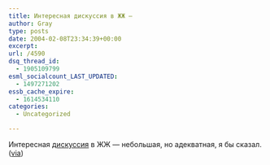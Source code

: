 ```yaml
---
title: Интересная дискуссия в ЖЖ —
author: Gray
type: posts
date: 2004-02-08T23:34:39+00:00
excerpt:
url: /4590
dsq_thread_id:
  - 1905109799
esml_socialcount_LAST_UPDATED:
  - 1497271202
essb_cache_expire:
  - 1614534110
categories:
  - Uncategorized

---
```








Интересная <a href="http://www.livejournal.com/users/cybernatic_cat/4235.html" target="_blank">дискуссия</a> в ЖЖ &#8212; небольшая, но адекватная, я бы сказал. (<a href="http://www.livejournal.com/users/amris/" target="_blank">via</a>)
